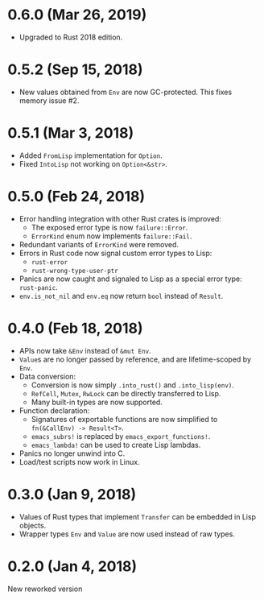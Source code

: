 # 0.6.0 (Mar 26, 2019)
- Upgraded to Rust 2018 edition.

# 0.5.2 (Sep 15, 2018)
- New values obtained from `Env` are now GC-protected. This fixes memory issue #2.

# 0.5.1 (Mar 3, 2018)
- Added `FromLisp` implementation for `Option`.
- Fixed `IntoLisp` not working on `Option<&str>`.

# 0.5.0 (Feb 24, 2018)
- Error handling integration with other Rust crates is improved:
  + The exposed error type is now `failure::Error`.
  + `ErrorKind` enum now implements `failure::Fail`.
- Redundant variants of `ErrorKind` were removed.
- Errors in Rust code now signal custom error types to Lisp:
  + `rust-error`
  + `rust-wrong-type-user-ptr`
- Panics are now caught and signaled to Lisp as a special error type: `rust-panic`.
- `env.is_not_nil` and `env.eq` now return `bool` instead of `Result`.

# 0.4.0 (Feb 18, 2018)
- APIs now take `&Env` instead of `&mut Env`.
- `Value`s are no longer passed by reference, and are lifetime-scoped by `Env`.
- Data conversion:
  + Conversion is now simply `.into_rust()` and `.into_lisp(env)`.
  + `RefCell`, `Mutex`, `RwLock` can be directly transferred to Lisp.
  + Many built-in types are now supported.
- Function declaration:
  + Signatures of exportable functions are now simplified to `fn(&CallEnv) -> Result<T>`.
  + `emacs_subrs!` is replaced by `emacs_export_functions!`.
  + `emacs_lambda!` can be used to create Lisp lambdas.
- Panics no longer unwind into C.
- Load/test scripts now work in Linux.

# 0.3.0 (Jan 9, 2018)
- Values of Rust types that implement `Transfer` can be embedded in Lisp objects.
- Wrapper types `Env` and `Value` are now used instead of raw types.

# 0.2.0 (Jan 4, 2018)
New reworked version
